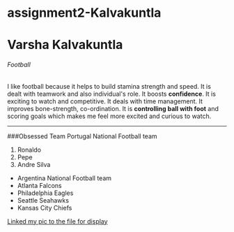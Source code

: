 # assignment2-Kalvakuntla

# Varsha Kalvakuntla
###### Football
I like football because it helps to build stamina strength and speed. It is dealt with teamwork and also individual's role. It boosts **confidence**. It is exciting to watch and competitive. It deals with time management. It improves bone-strength, co-ordination. It is **controlling ball with foot** and scoring goals which makes me feel more excited and curious to watch.

---
###Obsessed Team
Portugal National Football team
1. Ronaldo
2. Pepe
3. Andre Silva

* Argentina National Football team
* Atlanta Falcons
* Philadelphia Eagles
* Seattle Seahawks
* Kansas City Chiefs

[Linked my pic to the file for display](AboutMe.md)